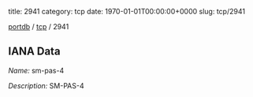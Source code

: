 title: 2941
category: tcp
date: 1970-01-01T00:00:00+0000
slug: tcp/2941

[portdb](/) / [tcp](/category/tcp.html) / 2941


## IANA Data

_Name:_ sm-pas-4

_Description:_ SM-PAS-4

